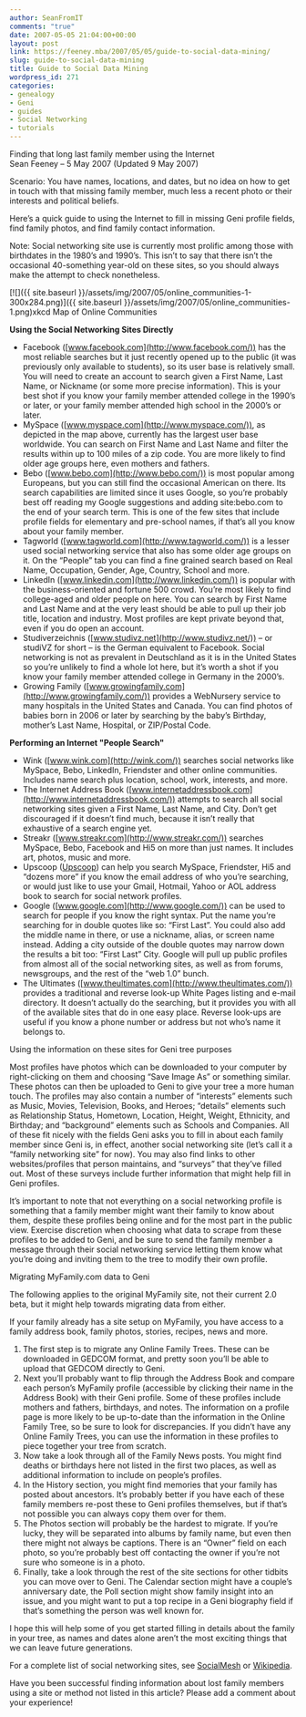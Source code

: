 ```yaml
---
author: SeanFromIT
comments: "true"
date: 2007-05-05 21:04:00+00:00
layout: post
link: https://feeney.mba/2007/05/05/guide-to-social-data-mining/
slug: guide-to-social-data-mining
title: Guide to Social Data Mining
wordpress_id: 271
categories:
- genealogy
- Geni
- guides
- Social Networking
- tutorials
---
```


Finding that long last family member using the Internet  
Sean Feeney – 5 May 2007 (Updated 9 May 2007)  
  
Scenario: You have names, locations, and dates, but no idea on how to get in touch with that missing family member, much less a recent photo or their interests and political beliefs.  
  
Here’s a quick guide to using the Internet to fill in missing Geni profile fields, find family photos, and find family contact information.  
  
Note: Social networking site use is currently most prolific among those with birthdates in the 1980’s and 1990’s. This isn’t to say that there isn’t the occasional 40-something year-old on these sites, so you should always make the attempt to check nonetheless.  
  
[![]({{ site.baseurl }}/assets/img/2007/05/online_communities-1-300x284.png)]({{ site.baseurl }}/assets/img/2007/05/online_communities-1.png)xkcd Map of Online Communities  
  
**Using the Social Networking Sites Directly**  


  * Facebook ([www.facebook.com](http://www.facebook.com/)) has the most reliable searches but it just recently opened up to the public (it was previously only available to students), so its user base is relatively small. You will need to create an account to search given a First Name, Last Name, or Nickname (or some more precise information). This is your best shot if you know your family member attended college in the 1990’s or later, or your family member attended high school in the 2000’s or later.
  * MySpace ([www.myspace.com](http://www.myspace.com/)), as depicted in the map above, currently has the largest user base worldwide. You can search on First Name and Last Name and filter the results within up to 100 miles of a zip code. You are more likely to find older age groups here, even mothers and fathers.
  * Bebo ([www.bebo.com](http://www.bebo.com/)) is most popular among Europeans, but you can still find the occasional American on there. Its search capabilities are limited since it uses Google, so you’re probably best off reading my Google suggestions and adding site:bebo.com to the end of your search term. This is one of the few sites that include profile fields for elementary and pre-school names, if that’s all you know about your family member.
  * Tagworld ([www.tagworld.com](http://www.tagworld.com/)) is a lesser used social networking service that also has some older age groups on it. On the “People” tab you can find a fine grained search based on Real Name, Occupation, Gender, Age, Country, School and more.
  * LinkedIn ([www.linkedin.com](http://www.linkedin.com/)) is popular with the business-oriented and fortune 500 crowd. You’re most likely to find college-aged and older people on here. You can search by First Name and Last Name and at the very least should be able to pull up their job title, location and industry. Most profiles are kept private beyond that, even if you do open an account.
  * Studiverzeichnis ([www.studivz.net](http://www.studivz.net/)) – or studiVZ for short – is the German equivalent to Facebook. Social networking is not as prevalent in Deutschland as it is in the United States so you’re unlikely to find a whole lot here, but it’s worth a shot if you know your family member attended college in Germany in the 2000’s.
  * Growing Family ([www.growingfamily.com](http://www.growingfamily.com/)) provides a WebNursery service to many hospitals in the United States and Canada. You can find photos of babies born in 2006 or later by searching by the baby’s Birthday, mother’s Last Name, Hospital, or ZIP/Postal Code.
  
**Performing an Internet "People Search"**  


  * Wink ([www.wink.com](http://wink.com/)) searches social networks like MySpace, Bebo, LinkedIn, Friendster and other online communities. Includes name search plus location, school, work, interests, and more.
  * The Internet Address Book ([www.internetaddressbook.com](http://www.internetaddressbook.com/)) attempts to search all social networking sites given a First Name, Last Name, and City. Don’t get discouraged if it doesn’t find much, because it isn’t really that exhaustive of a search engine yet.
  * Streakr ([www.streakr.com](http://www.streakr.com/)) searches MySpace, Bebo, Facebook and Hi5 on more than just names. It includes art, photos, music and more.
  * Upscoop ([Upscoop](https://upscoop.com/)) can help you search MySpace, Friendster, Hi5 and “dozens more” if you know the email address of who you’re searching, or would just like to use your Gmail, Hotmail, Yahoo or AOL address book to search for social network profiles.
  * Google ([www.google.com](http://www.google.com/)) can be used to search for people if you know the right syntax. Put the name you’re searching for in double quotes like so: “First Last”. You could also add the middle name in there, or use a nickname, alias, or screen name instead. Adding a city outside of the double quotes may narrow down the results a bit too: “First Last” City.  Google will pull up public profiles from almost all of the social networking sites, as well as from forums, newsgroups, and the rest of the “web 1.0” bunch.
  * The Ultimates ([www.theultimates.com](http://www.theultimates.com/)) provides a traditional and reverse look-up White Pages listing and e-mail directory. It doesn’t actually do the searching, but it provides you with all of the available sites that do in one easy place. Reverse look-ups are useful if you know a phone number or address but not who’s name it belongs to.
  
Using the information on these sites for Geni tree purposes  
  
Most profiles have photos which can be downloaded to your computer by right-clicking on them and choosing “Save Image As” or something similar. These photos can then be uploaded to Geni to give your tree a more human touch. The profiles may also contain a number of “interests” elements such as Music, Movies, Television, Books, and Heroes; “details” elements such as Relationship Status, Hometown, Location, Height, Weight, Ethnicity, and Birthday; and “background” elements such as Schools and Companies. All of these fit nicely with the fields Geni asks you to fill in about each family member since Geni is, in effect, another social networking site (let’s call it a “family networking site” for now). You may also find links to other websites/profiles that person maintains, and “surveys” that they’ve filled out. Most of these surveys include further information that might help fill in Geni profiles.   
  
It’s important to note that not everything on a social networking profile is something that a family member might want their family to know about them, despite these profiles being online and for the most part in the public view. Exercise discretion when choosing what data to scrape from these profiles to be added to Geni, and be sure to send the family member a message through their social networking service letting them know what you’re doing and inviting them to the tree to modify their own profile.   
  
Migrating MyFamily.com data to Geni  
  
The following applies to the original MyFamily site, not their current 2.0 beta, but it might help towards migrating data from either.  
  
If your family already has a site setup on MyFamily, you have access to a family address book, family photos, stories, recipes, news and more.  


  1. The first step is to migrate any Online Family Trees. These can be downloaded in GEDCOM format, and pretty soon you’ll be able to upload that GEDCOM directly to Geni.
  2. Next you’ll probably want to flip through the Address Book and compare each person’s MyFamily profile (accessible by clicking their name in the Address Book) with their Geni profile. Some of these profiles include mothers and fathers, birthdays, and notes. The information on a profile page is more likely to be up-to-date than the information in the Online Family Tree, so be sure to look for discrepancies. If you didn’t have any Online Family Trees, you can use the information in these profiles to piece together your tree from scratch.
  3. Now take a look through all of the Family News posts. You might find deaths or birthdays here not listed in the first two places, as well as additional information to include on people’s profiles.
  4. In the History section, you might find memories that your family has posted about ancestors. It’s probably better if you have each of these family members re-post these to Geni profiles themselves, but if that’s not possible you can always copy them over for them.
  5. The Photos section will probably be the hardest to migrate. If you’re lucky, they will be separated into albums by family name, but even then there might not always be captions. There is an “Owner” field on each photo, so you’re probably best off contacting the owner if you’re not sure who someone is in a photo.
  6. Finally, take a look through the rest of the site sections for other tidbits you can move over to Geni. The Calendar section might have a couple’s anniversary date, the Poll section might show family insight into an issue, and you might want to put a top recipe in a Geni biography field if that’s something the person was well known for.
  
I hope this will help some of you get started filling in details about the family in your tree, as names and dates alone aren’t the most exciting things that we can leave future generations.  
  
For a complete list of social networking sites, see [SocialMesh](http://socialmesh.blogspot.com/2007/04/list-of-social-networking-sites.html) or [Wikipedia](http://en.wikipedia.org/wiki/List_of_social_networking_websites).  
  
Have you been successful finding information about lost family members using a site or method not listed in this article? Please add a comment about your experience!
